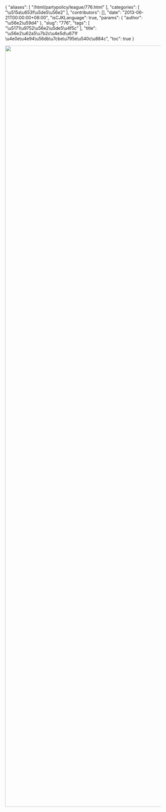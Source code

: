 {
    "aliases": [
        "/html/partypolicy/league/776.html"
    ],
    "categories": [
        "\u515a\u653f\u5de5\u56e2"
    ],
    "contributors": [],
    "date": "2013-06-21T00:00:00+08:00",
    "isCJKLanguage": true,
    "params": {
        "author": "\u56e2\u59d4"
    },
    "slug": "776",
    "tags": [
        "\u5171\u9752\u56e2\u5de5\u4f5c"
    ],
    "title": "\u56e2\u62a5\u7b2c\u4e5d\u671f \u4e0e\u4e94\u56db\u7cbe\u795e\u540c\u884c",
    "toc": true
}


<img
    src="https://cdn.tfls.online/mirror/full/e19ad7a752473e73b864cdf1f2f3e0604fd70445.jpg"
    style="display:block;margin-left:auto;margin-right:auto;"
    decoding="async"
    fetchpriority="auto"
    loading="lazy"
    height="2463"
    width="600"
/>



